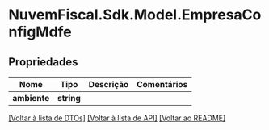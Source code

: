 # NuvemFiscal.Sdk.Model.EmpresaConfigMdfe

## Propriedades

Nome | Tipo | Descrição | Comentários
------------ | ------------- | ------------- | -------------
**ambiente** | **string** |  | 

[[Voltar à lista de DTOs]](../README.md#documentation-for-models) [[Voltar à lista de API]](../README.md#documentation-for-api-endpoints) [[Voltar ao README]](../README.md)

